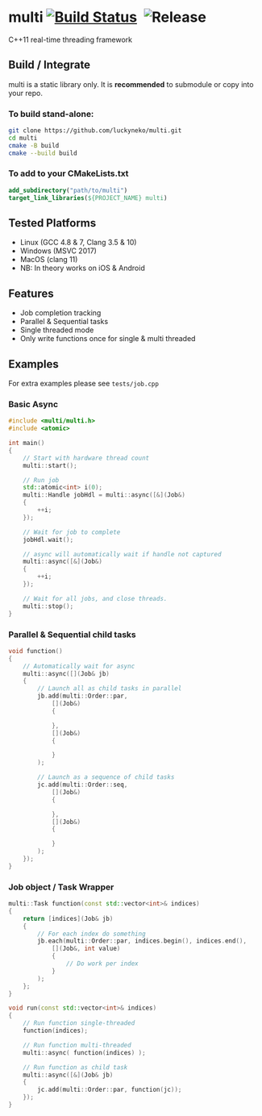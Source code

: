 # multi [![Build Status](https://travis-ci.org/luckyneko/multi.svg?branch=master)](https://travis-ci.org/luckyneko/multi)&nbsp; ![Release](https://img.shields.io/github/v/release/luckyneko/multi?include_prereleases)
C++11 real-time threading framework

## Build / Integrate

multi is a static library only. It is **recommended** to submodule or copy into your repo.

### To build stand-alone:
``` sh
git clone https://github.com/luckyneko/multi.git
cd multi
cmake -B build
cmake --build build
```

### To add to your CMakeLists.txt
``` cmake
add_subdirectory("path/to/multi")
target_link_libraries(${PROJECT_NAME} multi)
```

## Tested Platforms
- Linux (GCC 4.8 & 7, Clang 3.5 & 10)
- Windows (MSVC 2017)
- MacOS (clang 11)
- NB: In theory works on iOS & Android

## Features
- Job completion tracking
- Parallel & Sequential tasks
- Single threaded mode
- Only write functions once for single & multi threaded

## Examples
For extra examples please see `tests/job.cpp`

### Basic Async
``` C++
#include <multi/multi.h>
#include <atomic>

int main()
{
    // Start with hardware thread count
    multi::start();

    // Run job
    std::atomic<int> i(0);
    multi::Handle jobHdl = multi::async([&](Job&)
    {
        ++i;
    });

    // Wait for job to complete
    jobHdl.wait();

    // async will automatically wait if handle not captured
    multi::async([&](Job&)
    {
        ++i;
    });

    // Wait for all jobs, and close threads.
    multi::stop();
}
```

### Parallel & Sequential child tasks
``` C++
void function()
{
    // Automatically wait for async
    multi::async([](Job& jb)
    {
        // Launch all as child tasks in parallel
        jb.add(multi::Order::par, 
            [](Job&)
            {

            },
            [](Job&)
            {

            }
        );

        // Launch as a sequence of child tasks
        jc.add(multi::Order::seq, 
            [](Job&)
            {

            },
            [](Job&)
            {

            }
        );
    });
}
```

### Job object / Task Wrapper
``` C++
multi::Task function(const std::vector<int>& indices)
{
    return [indices](Job& jb)
    {
        // For each index do something
        jb.each(multi::Order::par, indices.begin(), indices.end(),
            [](Job&, int value)
            {
                // Do work per index
            }
        );
    };
}

void run(const std::vector<int>& indices)
{
    // Run function single-threaded
    function(indices);

    // Run function multi-threaded
    multi::async( function(indices) );

    // Run function as child task
    multi::async([&](Job& jb)
    {
        jc.add(multi::Order::par, function(jc));
    });
}
```